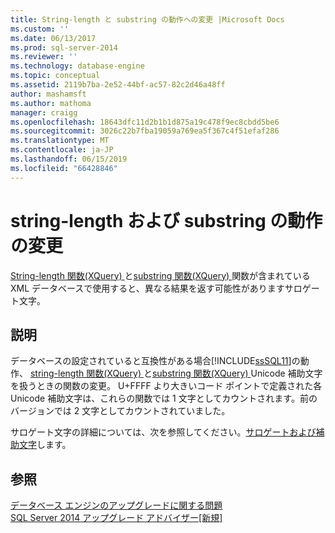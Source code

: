 ```yaml
---
title: String-length と substring の動作への変更 |Microsoft Docs
ms.custom: ''
ms.date: 06/13/2017
ms.prod: sql-server-2014
ms.reviewer: ''
ms.technology: database-engine
ms.topic: conceptual
ms.assetid: 2119b7ba-2e52-44bf-ac57-82c2d46a48ff
author: mashamsft
ms.author: mathoma
manager: craigg
ms.openlocfilehash: 18643dfc11d2b1b1d875a19c478f9ec8cbdd5be6
ms.sourcegitcommit: 3026c22b7fba19059a769ea5f367c4f51efaf286
ms.translationtype: MT
ms.contentlocale: ja-JP
ms.lasthandoff: 06/15/2019
ms.locfileid: "66428846"
---
```

# <a name="changes-to-behavior-of-string-length-and-substring"></a>string-length および substring の動作の変更
  [String-length 関数&#40;XQuery&#41; ](/sql/xquery/functions-on-string-values-string-length)と[substring 関数&#40;XQuery&#41; ](/sql/xquery/functions-on-string-values-substring)関数が含まれている XML データベースで使用すると、異なる結果を返す可能性がありますサロゲート文字。  
  
## <a name="description"></a>説明  
 データベースの設定されていると互換性がある場合[!INCLUDE[ssSQL11](../../includes/sssql11-md.md)]の動作、 [string-length 関数&#40;XQuery&#41; ](/sql/xquery/functions-on-string-values-string-length)と[substring 関数&#40;XQuery&#41; ](/sql/xquery/functions-on-string-values-substring)Unicode 補助文字を扱うときの関数の変更。 U+FFFF より大きいコード ポイントで定義された各 Unicode 補助文字は、これらの関数では 1 文字としてカウントされます。前のバージョンでは 2 文字としてカウントされていました。  
  
 サロゲート文字の詳細については、次を参照してください。[サロゲートおよび補助文字](https://go.microsoft.com/fwlink/?LinkId=178317)します。  
  
## <a name="see-also"></a>参照  
 [データベース エンジンのアップグレードに関する問題](../../../2014/sql-server/install/database-engine-upgrade-issues.md)   
 [SQL Server 2014 アップグレード アドバイザー&#91;新規&#93;](https://docs.microsoft.com/sql/sql-server/install/sql-server-2014-upgrade-advisor)  
  
  
